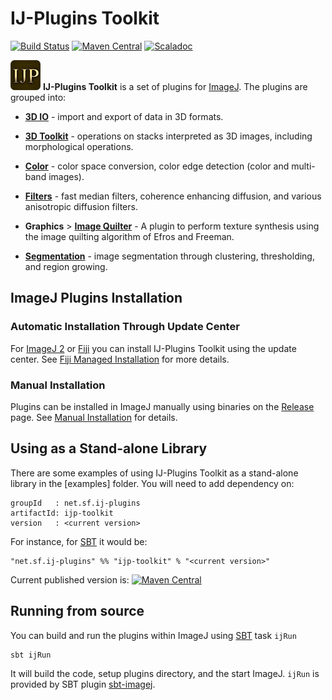 IJ-Plugins Toolkit
==================

[![Build Status](https://travis-ci.org/ij-plugins/ijp-toolkit.svg?branch=develop)](https://travis-ci.org/ij-plugins/ijp-toolkit)
[![Maven Central](https://maven-badges.herokuapp.com/maven-central/net.sf.ij-plugins/ijp-toolkit_2.13/badge.svg)](https://maven-badges.herokuapp.com/maven-central/net.sf.ij-plugins/ijp-toolkit_2.13) 
[![Scaladoc](http://javadoc-badge.appspot.com/net.sf.ij-plugins/ijp-toolkit_2.13.svg?label=scaladoc)](http://javadoc-badge.appspot.com/net.sf.ij-plugins/ijp-toolkit_2.13) 



![logo](src/main/resources/net/sf/ij_plugins/IJP-48.png) **IJ-Plugins Toolkit** is a set of plugins for [ImageJ]. The plugins are grouped into:

* **[3D IO]** - import and export of data in 3D formats.

* **[3D Toolkit]** - operations on stacks interpreted as 3D images, including
  morphological operations.

* **[Color]** - color space conversion, color edge detection (color and
  multi-band images).

* **[Filters]** - fast median filters, coherence enhancing diffusion, and various anisotropic diffusion filters.

* **Graphics** > **[Image Quilter]** - A plugin to perform texture synthesis
  using the image quilting algorithm of Efros and Freeman.

* **[Segmentation]** - image segmentation through clustering, thresholding, and
  region growing.

ImageJ Plugins Installation
---------------------------

### Automatic Installation Through Update Center

For [ImageJ 2] or [Fiji] you can install IJ-Plugins Toolkit using the update center. See [Fiji Managed Installation] for more details.

### Manual Installation

Plugins can be installed in ImageJ manually using binaries on the [Release] page. See [Manual Installation] for details.

Using as a Stand-alone Library
------------------------------

There are some examples of using IJ-Plugins Toolkit as a stand-alone library in the [examples] folder. You will need to add dependency on:

```
groupId   : net.sf.ij-plugins
artifactId: ijp-toolkit
version   : <current version>
```
For instance, for [SBT] it would be:

```
"net.sf.ij-plugins" %% "ijp-toolkit" % "<current version>"
```

Current published version is: [![Maven Central](https://maven-badges.herokuapp.com/maven-central/net.sf.ij-plugins/ijp-toolkit_2.13/badge.svg)](https://maven-badges.herokuapp.com/maven-central/net.sf.ij-plugins/ijp-toolkit_2.13) 


Running from source
-------------------

You can build and run the plugins within ImageJ using [SBT] task `ijRun`

```
sbt ijRun
```

It will build the code, setup plugins directory, and the start ImageJ. `ijRun` is provided by SBT plugin [sbt-imagej].


[ImageJ]:     http://rsbweb.nih.gov/ij/
[ImageJ 2]:   http://imagej.net
[Fiji]:       http://imagej.net/Fiji
[sbt-imagej]: https://github.com/jpsacha/sbt-imagej
[SBT]:        http://www.scala-sbt.org/

[Release]:                   https://github.com/ij-plugins/ijp-toolkit/releases
[Fiji Managed Installation]: https://github.com/ij-plugins/ijp-toolkit/wiki/Fiji-Managed-Installation
[Manual Installation]:       https://github.com/ij-plugins/ijp-toolkit/wiki/Manual-Installation

[3D IO]:         https://github.com/ij-plugins/ijp-toolkit/wiki/3D-IO
[3D Toolkit]:    https://github.com/ij-plugins/ijp-toolkit/wiki/3D-Toolkit
[Color]:         https://github.com/ij-plugins/ijp-toolkit/wiki/Color-and-Multiband-Processing
[Filters]:       https://github.com/ij-plugins/ijp-toolkit/wiki/Filters
[Image Quilter]: https://github.com/ij-plugins/ijp-toolkit/wiki/Image-Quilter
[Segmentation]:  https://github.com/ij-plugins/ijp-toolkit/wiki/Segmentation
